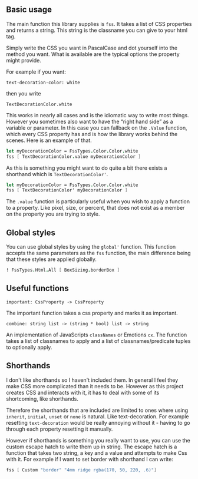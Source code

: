 ## Basic usage

The main function this library supplies is `fss`.
It takes a list of CSS properties and returns a string.
This string is the classname you can give to your html tag.

Simply write the CSS you want in PascalCase and dot yourself into the method you want.
What is available are the typical options the property might provide.

For example if you want:
```
text-decoration-color: white
```
then you write
```
TextDecorationColor.white
```

This works in nearly all cases and is the idiomatic way to write most things.
However you sometimes also want to have the “right hand side” as a variable or parameter.
In this case you can fallback on the `.Value` function, which every CSS property has and is how the library works behind the scenes.
Here is an example of that.

```fsharp
let myDecorationColor = FssTypes.Color.Color.white
fss [ TextDecorationColor.value myDecorationColor ]
```

As this is something you might want to do quite a bit there exists a shorthand which is `TextDecorationColor'`.
```fsharp
let myDecorationColor = FssTypes.Color.Color.white
fss [ TextDecorationColor' myDecorationColor ]
```

The `.value` function is particularly useful when you wish to apply a function to a property. Like pixel, size, or percent, that does not exist as a member on the property you are trying to style.

## Global styles

You can use global styles by using the `global'` function.
This function accepts the same parameters as the `fss` function,
the main difference being that these styles are applied globally.

```fsharp
! FssTypes.Html.All [ BoxSizing.borderBox ]
```

## Useful functions

`important: CssProperty -> CssProperty`

The important function takes a css property and marks it as important.

`combine: string list -> (string * bool) list -> string`

An implementation of JavaScripts `classNames` or Emotions `cx`.
The function takes a list of classnames to apply and a list of classnames/predicate tuples to optionally apply.
## Shorthands

I don't like shorthands so I haven't included them. In general I feel they make CSS more complicated than it needs to be.
However as this project creates CSS and interacts with it, it has to deal with some of its shortcoming, like shorthands.

Therefore the shorthands that are included are limited to ones where using `inherit`, `initial`, `unset` or `none` is natural. Like text-decoration.
For example resetting `text-decoration` would be  really annoying without it - having to go through each property resetting it manually.

However if shorthands is something you really want to use, you can use the custom escape hatch to write them up in string.
The escape hatch is a function that takes two string, a key and a value and attempts to make Css with it.
For example if I want to set border with shorthand I can write:

```fsharp
fss [ Custom "border" "4mm ridge rgba(170, 50, 220, .6)"]
```
